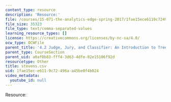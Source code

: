```yaml
---
content_type: resource
description: 'Resource:'
file: /courses/15-071-the-analytics-edge-spring-2017/1fae15ece6119c72496aa45be0f4b024_stevens.csv
file_size: 35323
file_type: text/comma-separated-values
learning_resource_types: []
license: https://creativecommons.org/licenses/by-nc-sa/4.0/
ocw_type: OCWFile
parent_title: '4.2 Judge, Jury, and Classifier: An Introduction to Trees '
parent_type: CourseSection
parent_uid: a0af0b83-fff4-3d63-4dfe-02e15106f92d
resourcetype: Other
title: stevens.csv
uid: 1fae15ec-e611-9c72-496a-a45be0f4b024
video_metadata:
  youtube_id: null
---
```

Resource: